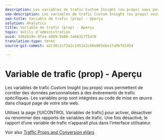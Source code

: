 ```yaml
---
description: Les variables de trafic Custom Insight (ou props) vous permettent de corréler des données personnalisées à des événements de trafic spécifiques. Les variables prop sont intégrées au code de mise en œuvre dans chaque page de votre site web.
seo-description: Les variables de trafic Custom Insight (ou props) vous permettent de corréler des données personnalisées à des événements de trafic spécifiques. Les variables prop sont intégrées au code de mise en œuvre dans chaque page de votre site web.
seo-title: Variable de trafic (prop) - Aperçu
solution: Analytics
title: Variable de trafic (prop) - Aperçu
topic: Outils d’administration
uuid: 5d62b19e-9fea-4489-8a80-1ebb317f5a78
translation-type: tm+mt
source-git-commit: a2c38c2cf3a2c1451e2c60e003ebe1fa9bfd145d

---
```



# Variable de trafic (prop) - Aperçu

Les variables de trafic Custom Insight (ou props) vous permettent de corréler des données personnalisées à des événements de trafic spécifiques. Les variables prop sont intégrées au code de mise en œuvre dans chaque page de votre site web.

Utilisez la page [!UICONTROL Variables de trafic] pour activer, désactiver ou renommer des rapports de variables de trafic. Une fois désactivé, le rapport d’une variable de trafic n’apparaît plus dans l’interface utilisateur.

Voir also [Traffic Props and Conversion eVars](/help/implement/analytics-terminology-basics/c-props-evars/props-evars.md)
